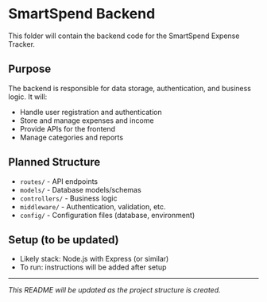 # SmartSpend Backend

This folder will contain the backend code for the SmartSpend Expense Tracker.

## Purpose
The backend is responsible for data storage, authentication, and business logic. It will:
- Handle user registration and authentication
- Store and manage expenses and income
- Provide APIs for the frontend
- Manage categories and reports

## Planned Structure
- `routes/` - API endpoints
- `models/` - Database models/schemas
- `controllers/` - Business logic
- `middleware/` - Authentication, validation, etc.
- `config/` - Configuration files (database, environment)

## Setup (to be updated)
- Likely stack: Node.js with Express (or similar)
- To run: instructions will be added after setup

---
*This README will be updated as the project structure is created.*
